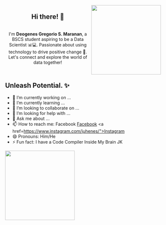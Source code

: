 <div align="center">
  <img align="right" src="https://lanyard-profile-readme.vercel.app/api/814415398665453600?borderRadius=8px&hideDiscrim=true" height="225px">
  <h2><br>Hi there! 👋</h2>
  <p><br>I'm <strong>Deogenes Gregorio S. Maranan</strong>, a BSCS student aspiring to be a Data Scientist 📊💻. Passionate about using technology to drive positive change 🚀. Let's connect and explore the world of data together!</p>
</div>

<h2><br>Unleash Potential. ✨</h2>

- 🔭 I’m currently working on ...
- 🌱 I’m currently learning ...
- 👯 I’m looking to collaborate on ...
- 🤔 I’m looking for help with ...
- 💬 Ask me about ...
- 📫 How to reach me: Facebook</a> <a href="https://www.facebook.com/deogenes.maranan.7">Facebook</a> <a href=https://www.instagram.com/juhenes/">Instagram</a>
- 😄 Pronouns: Him/He
- ⚡ Fun fact: I have a Code Compiler Inside My Brain JK

<img align="center" src="https://github-readme-stats.vercel.app/api?username=DeogenesMaranan&show_icons=true&theme=onedark" height="225px"></img>



<!--
**DeogenesMaranan/DeogenesMaranan** is a ✨ _special_ ✨ repository because its `README.md` (this file) appears on your GitHub profile.

Here are some ideas to get you started:

- 🔭 I’m currently working on ...
- 🌱 I’m currently learning ...
- 👯 I’m looking to collaborate on ...
- 🤔 I’m looking for help with ...
- 💬 Ask me about ...
- 📫 How to reach me: ...
- 😄 Pronouns: ...
- ⚡ Fun fact: ...
-->

